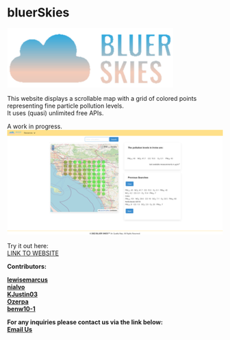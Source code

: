 # bluerSkies

<img src="./assets/images/TranspCenterLogo.png" alt="The logo">

This website displays a scrollable map with a grid of colored points representing fine particle pollution levels.<br>
It uses (quasi) unlimited free APIs.<br>

A work in progress.<br>
<img src="./assets/images/Capture.png" alt="The webpage">


Try it out here:<br>
<a href="https://lewisemarcus.github.io/PollutionMap/">LINK TO WEBSITE</a><b>


Contributors:

<a href="https://github.com/lewisemarcus">lewisemarcus</a><br>
<a href="https://github.com/nialvo">nialvo</a><br>
<a href="https://github.com/KJustin03">KJustin03</a><br>
<a href="https://github.com/Ozerpa">Ozerpa</a><br>
<a href="https://github.com/benw10-1">benw10-1</a><br>

For any inquiries please contact us via the link below:<br>
<a href="mailto:pilibili@protonmail.com">Email Us</a>


